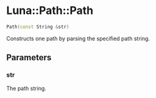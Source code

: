 # Luna::Path::Path

```c++
Path(const String &str)
```

Constructs one path by parsing the specified path string. 



## Parameters
### str
The path string. 

